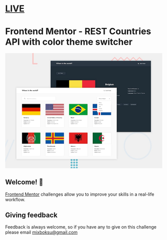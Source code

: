 # [LIVE](https://donquixotesabo.github.io/Rest-Countries-API/)


# Frontend Mentor - REST Countries API with color theme switcher

![Design preview for the REST Countries API with color theme switcher coding challenge](./design/desktop-preview.jpg)

## Welcome! 👋

[Frontend Mentor](https://www.frontendmentor.io) challenges allow you to improve your skills in a real-life workflow.

## Giving feedback

Feedback is always welcome, so if you have any to give on this challenge please email mixboksu@gmail.com



